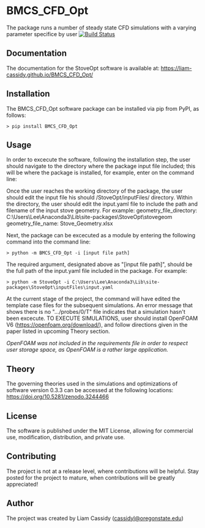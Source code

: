 # BMCS_CFD_Opt
The package runs a number of steady state CFD simulations with a varying parameter specifice by user
[![Build Status](https://travis-ci.org/Liam-Cassidy/BMCS_CFD_Opt.svg?branch=master)](https://travis-ci.org/Liam-Cassidy/BMCS_CFD_Opt)


## Documentation
The documentation for the StoveOpt software is available at: <https://liam-cassidy.github.io/BMCS_CFD_Opt/>

## Installation
The BMCS_CFD_Opt software package can be installed via pip from PyPI, as follows:
```
> pip install BMCS_CFD_Opt
```

## Usage 
In order to excecute the software, following the installation step, the user should navigate to the directory where the package input file included; this will be where the package is installed, for example, enter on the command line:


Once the user reaches the working directory of the package, the user should edit the input file his should /StoveOpt/inputFiles/ directory. Within the directory, the user should edit the input.yaml file to include the path and filename of the input stove geometry.
For example: 
geometry_file_directory: C:\Users\Lee\Anaconda3\Lib\site-packages\StoveOpt\stovegeom
geometry_file_name: Stove_Geometry.xlsx


Next, the package can be excecuted as a module by entering the following command into the command line:
```
> python -m BMCS_CFD_Opt -i [input file path]
```

The required argument, designated above as "[input file path]", should be the full path of the input.yaml file included in the package. For example:
```
> python -m StoveOpt -i C:\Users\Lee\Anaconda3\Lib\site-packages\StoveOpt\inputFiles\input.yaml
```

At the current stage of the project, the command will have edited the template case files for the subsequent simulations. An error message that shows there is no ".../probes/0/T" file indicates that a simulation hasn't been excecute.
TO EXECUTE SIMULATIONS, user should install OpenFOAM V6 (https://openfoam.org/download/), and follow directions given in the paper listed in upcoming Theory section.

*OpenFOAM was not included in the requirements file in order to respect user storage space, as OpenFOAM is a rather large application.*


## Theory
The governing theories used in the simulations and optimizations of software version 0.3.3 can be accessed at the following locations: <https://doi.org/10.5281/zenodo.3244466>

## License
The software is published under the MIT License, allowing for commercial use, modification, distribution, and private use.

## Contributing
The project is not at a release level, where contributions will be helpful. Stay posted for the project to mature, when contributions will be greatly appreciated!


## Author
The project was created by Liam Cassidy (cassidyl@oregonstate.edu)


